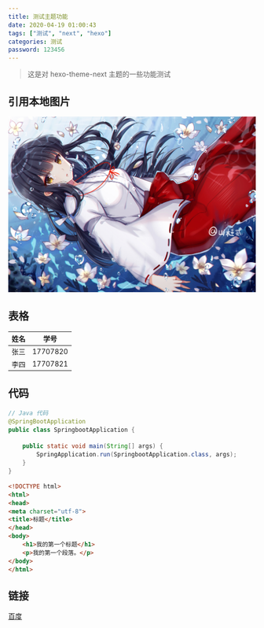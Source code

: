```yaml
---
title: 测试主题功能
date: 2020-04-19 01:00:43
tags: ["测试", "next", "hexo"]
categories: 测试
password: 123456
---
```


> 这是对 hexo-theme-next 主题的一些功能测试

<!--more-->

## 引用本地图片

![1587229451045](测试主题功能/1587229451045.png)





## 表格

| 姓名 | 学号     |
| ---- | -------- |
| 张三 | 17707820 |
| 李四 | 17707821 |



## 代码

```java
// Java 代码
@SpringBootApplication
public class SpringbootApplication {

    public static void main(String[] args) {
        SpringApplication.run(SpringbootApplication.class, args);
    }
}
```

```html
<!DOCTYPE html>
<html>
<head>
<meta charset="utf-8">
<title>标题</title>
</head>
<body>
    <h1>我的第一个标题</h1>
    <p>我的第一个段落。</p>
</body>
</html>
```



## 链接

[百度](https://www.baidu.com/)